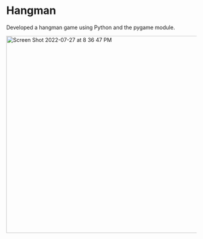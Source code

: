 # Hangman

Developed a hangman game using Python and the pygame module.

<img width="520" alt="Screen Shot 2022-07-27 at 8 36 47 PM" src="https://user-images.githubusercontent.com/89328228/181395736-406bfdfb-1d48-4d66-975a-95008758e91c.png">
